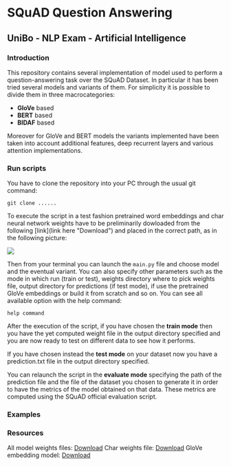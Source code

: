 # SQuAD Question Answering
## UniBo - NLP Exam - Artificial Intelligence

### Introduction
This repository contains several implementation of model used to perform a question-answering task over the SQuAD Dataset. In particular it has been tried several models and variants of them. For simplicity it is possible to divide them in three macrocategories:
- **GloVe** based
- **BERT** based
- **BIDAF** based

Moreover for GloVe and BERT models the variants implemented have been taken into account additional features, deep recurrent layers and various attention implementations.

### Run scripts
You have to clone the repository into your PC through the usual git command:

`git clone ......`

To execute the script in a test fashion pretrained word embeddings and char neural network weights have to be preliminarily dowloaded from the following [link](link here "Download") and placed in the correct path, as in the following picture:

![](https://pandao.github.io/editor.md/images/logos/editormd-logo-180x180.png)

Then from your terminal you can launch the `main.py` file and choose model and the eventual variant. You can also specify other parameters such as the mode in which run (train or test), weights directory where to pick weights file, output directory for predictions (if test mode), if use the pretrained GloVe embeddings or build it from scratch and so on. You can see all available option with the help command:

`help command`

After the execution of the script, if you have chosen the **train mode** then you have the yet computed weight file in the output directory specified and you are now ready to test on different data to see how it performs. 

If you have chosen instead the **test mode** on your dataset now you have a prediction.txt file in the output directory specified. 

You can relaunch the script in the **evaluate mode** specifying the path of the prediction file and the file of the dataset you chosen to generate it in order to have the metrics of the model obtained on that data. These metrics are computed using the SQuAD official evaluation script.

### Examples

### Resources
All model weights files: [Download]()
Char weights file: [Download]()
GloVe embedding model: [Download]()